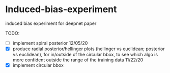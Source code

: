 # Induced-bias-experiment
induced bias experiment for deepnet paper

TODO:

- [ ] implement spiral posterior 
12/05/20 <br>
- [x] produce radial posterior/hellinger plots (hellinger vs euclidean; posterior vs euclidean), for in/outside of the circular bbox, to see which algo is more confident outside the range of the training data 
11/22/20 <br>
- [x] implement circular bbox